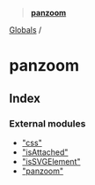 > **[panzoom](README.md)**

[Globals](globals.md) /

# panzoom

## Index

### External modules

* ["css"](modules/_css_.md)
* ["isAttached"](modules/_isattached_.md)
* ["isSVGElement"](modules/_issvgelement_.md)
* ["panzoom"](modules/_panzoom_.md)